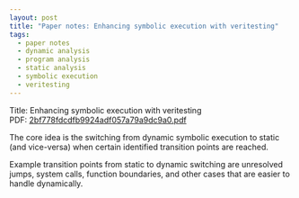 ```yaml
---
layout: post
title: "Paper notes: Enhancing symbolic execution with veritesting"
tags:
  - paper notes
  - dynamic analysis
  - program analysis
  - static analysis
  - symbolic execution
  - veritesting
---
```

Title: Enhancing symbolic execution with veritesting<br>
PDF: <a href="/public/2bf778fdcdfb9924adf057a79a9dc9a0.pdf">2bf778fdcdfb9924adf057a79a9dc9a0.pdf</a>

The core idea is the switching from dynamic symbolic execution to static
(and vice-versa) when certain identified transition points are reached.

Example transition points from static to dynamic switching are unresolved
jumps, system calls, function boundaries, and other cases that are easier
to handle dynamically.
